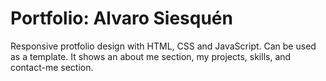 # Portfolio: Alvaro Siesquén

Responsive protfolio design with HTML, CSS and JavaScript. Can be used as a template. It shows an about me section, my projects, skills, and contact-me section.